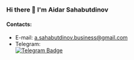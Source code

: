 ### Hi there 👋 I'm Aidar Sahabutdinov

#### Contacts:
- E-mail: a.sahabutdinov.business@gmail.com
- Telegram: <div id="badges">
              <a href="https://t.me/Craftycripple">
                <img src="https://img.shields.io/badge/telegram-blue?logo=telegram&logoColor=white&style=for-the-badge" alt="Telegram Badge"/>
              </a>
            </div>

<!--
**Craftycripple/Craftycripple** is a ✨ _special_ ✨ repository because its `README.md` (this file) appears on your GitHub profile.

Here are some ideas to get you started:

- 🔭 I’m currently working on ...
- 🌱 I’m currently learning ...
- 👯 I’m looking to collaborate on ...
- 🤔 I’m looking for help with ...
- 💬 Ask me about ...
- 📫 How to reach me: ...
- 😄 Pronouns: ...
- ⚡ Fun fact: ...
-->

